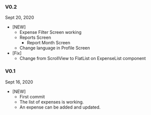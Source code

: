 ### V0.2

Sept 20, 2020

-  [NEW]
   -  Expense Filter Screen working
   -  Reports Screen
      -  Report Month Screen
   -  Change language in Profile Screen
-  [Fix]
   -  Change from ScrollView to FlatList on ExpenseList component

### V0.1

Sept 16, 2020

-  [NEW]
   -  First commit
   -  The list of expenses is working.
   -  An expense can be added and updated.
